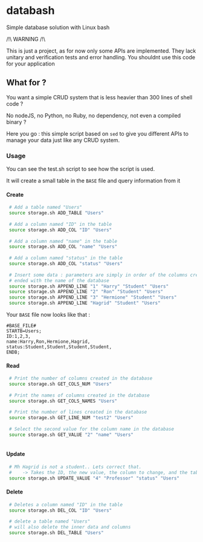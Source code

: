 # databash
Simple database solution with Linux bash 

/!\ WARNING /!\\

This is just a project, as for now only some APIs are implemented. They lack unitary and verification tests and error handling. You shouldnt use this code for your application

## What for ?

You want a simple CRUD system that is less heavier than 300 lines of shell code ?

No nodeJS, no Python, no Ruby, no dependency, not even a compiled binary ?

Here you go : this simple script based on `sed` to give you different APIs to manage your data just like any CRUD system.

### Usage

You can see the test.sh script to see how the script is used.

It will create a small table in the `BASE` file and query information from it

#### Create 

```sh
 # Add a table named "Users"
 source storage.sh ADD_TABLE "Users"
 
 # Add a column named "ID" in the table
 source storage.sh ADD_COL "ID" "Users"
 
 # Add a column named "name" in the table
 source storage.sh ADD_COL "name" "Users"
 
 # Add a column named "status" in the table
 source storage.sh ADD_COL "status" "Users"
 
 # Insert some data : parameters are simply in order of the columns created, 
 # ended with the name of the database
 source storage.sh APPEND_LINE "1" "Harry" "Student" "Users"
 source storage.sh APPEND_LINE "2" "Ron" "Student" "Users"
 source storage.sh APPEND_LINE "3" "Hermione" "Student" "Users"
 source storage.sh APPEND_LINE "Hagrid" "Student" "Users"

```

Your `BASE` file now looks like that : 
```
#BASE_FILE#
STARTB=Users;
ID:1,2,3,
name:Harry,Ron,Hermione,Hagrid,
status:Student,Student,Student,Student,
ENDB;
```

#### Read

```sh 
 # Print the number of columns created in the database
 source storage.sh GET_COLS_NUM "Users"
 
 # Print the names of columns created in the database
 source storage.sh GET_COLS_NAMES "Users"
 
 # Print the number of lines created in the database
 source storage.sh GET_LINE_NUM "test2" "Users"
 
 # Select the second value for the column name in the database 
 source storage.sh GET_VALUE "2" "name" "Users"
 
```
#### Update 

```sh
 # Mh Hagrid is not a student.. Lets correct that. 
 #    -> Takes the ID, the new value, the column to change, and the table
 source storage.sh UPDATE_VALUE "4" "Professor" "status" "Users"

```

#### Delete

```sh
 # Deletes a column named "ID" in the table
 source storage.sh DEL_COL "ID" "Users"
 
 # delete a table named "Users"
 # will also delete the inner data and columns
 source storage.sh DEL_TABLE "Users"
```
